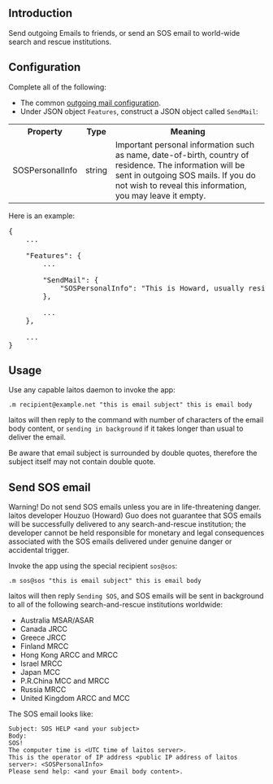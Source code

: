 ## Introduction
Send outgoing Emails to friends, or send an SOS email to world-wide search and rescue institutions.

## Configuration
Complete all of the following:
- The common [outgoing mail configuration](https://github.com/HouzuoGuo/laitos/wiki/Outgoing-mail-configuration).
- Under JSON object `Features`, construct a JSON object called `SendMail`:
<table>
<tr>
    <th>Property</th>
    <th>Type</th>
    <th>Meaning</th>
</tr>
<tr>
    <td>SOSPersonalInfo</td>
    <td>string</td>
    <td>
        Important personal information such as name, date-of-birth, country of residence. The information will be sent
        in outgoing SOS mails. If you do not wish to reveal this information, you may leave it empty.
    </td>
</tr>
</table>

Here is an example:
<pre>
{
    ...

    "Features": {
        ...

        "SendMail": {
            "SOSPersonalInfo": "This is Howard, usually resides in Greenland."
        },

        ...
    },

    ...
}
</pre>

## Usage
Use any capable laitos daemon to invoke the app:

    .m recipient@example.net "this is email subject" this is email body

laitos will then reply to the command with number of characters of the email body content, or `sending in background` if
it takes longer than usual to deliver the email.

Be aware that email subject is surrounded by double quotes, therefore the subject itself may not contain double quote.

## Send SOS email
Warning! Do not send SOS emails unless you are in life-threatening danger. laitos developer Houzuo (Howard) Guo does not
guarantee that SOS emails will be successfully delivered to any search-and-rescue institution; the developer cannot be
held responsible for monetary and legal consequences associated with the SOS emails delivered under genuine danger or
accidental trigger.

Invoke the app using the special recipient `sos@sos`:

    .m sos@sos "this is email subject" this is email body

laitos will then reply `Sending SOS`, and SOS emails will be sent in background to all of the following search-and-rescue
institutions worldwide:
- Australia MSAR/ASAR
- Canada JRCC
- Greece JRCC
- Finland MRCC
- Hong Kong ARCC and MRCC
- Israel MRCC
- Japan MCC
- P.R.China MCC and MRCC
- Russia MRCC
- United Kingdom ARCC and MCC

The SOS email looks like:

    Subject: SOS HELP <and your subject>
    Body:
    SOS!
    The computer time is <UTC time of laitos server>.
    This is the operator of IP address <public IP address of laitos server>: <SOSPersonalInfo>
    Please send help: <and your Email body content>.
